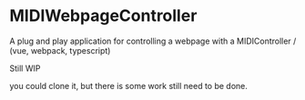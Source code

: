 # MIDIWebpageController
A plug and play application for controlling a webpage with a MIDIController / (vue, webpack, typescript)

Still WIP

you could clone it, but there is some work still need to be done.
